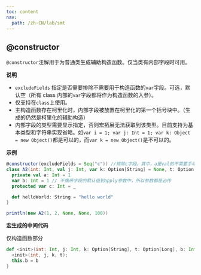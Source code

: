 ```yaml
---
toc: content
nav:
  path: /zh-CN/lab/smt
---
```


## @constructor

`@constructor`注解用于为普通类生成辅助构造函数。仅当类有内部字段时可用。

**说明**

- `excludeFields` 指定是否需要排除不需要用于构造函数的`var`字段。可选，默认空（所有 class 内部的`var`字段都将作为构造函数的入参）。
- 仅支持在`class`上使用。
- 主构造函数存在柯里化时，内部字段被放置在柯里化的第一个括号块中。（生成的仍然是柯里化的辅助构造）
- 内部字段的类型需要显示指定，否则宏拓展无法获取到该类型。目前支持为基本类型和字符串实现省略。如`var i = 1; var j: Int = 1; var k: Object = new Object()`都是可以的，而`var k = new Object()`是不可以的。

**示例**

```scala
@constructor(excludeFields = Seq("c")) //排除c字段。其中，a是val的不需要手动指定，自动排除。
class A2(int: Int, val j: Int, var k: Option[String] = None, t: Option[Long] = Some(1L)) {
  private val a: Int = 1
  var b: Int = 1 // 不携带字段的默认值到apply参数中，所以参数都是必传
  protected var c: Int = _

  def helloWorld: String = "hello world"
}

println(new A2(1, 2, None, None, 100))
```

**宏生成的中间代码**

仅构造函数部分

```scala
def <init>(int: Int, j: Int, k: Option[String], t: Option[Long], b: Int) = {
  <init>(int, j, k, t);
  this.b = b
}
```

